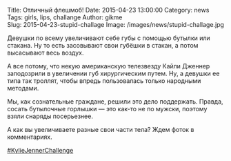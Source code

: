 Title: Отличный флешмоб!
Date: 2015-04-23 13:00:00 
Category: news
Tags: girls, lips, challange
Author: gikme  
Slug: 2015-04-23-stupid-challage
Image: /images/news/stupid-challage.jpg

Девушки по всему увеличивают себе губы с помощью бутылки или стакана. Ну то есть засовывают свои губёшки в стакан, а потом высасывают весь воздух.

А все потому, что некую американскую телезвезду Кайли Дженнер заподозрили в увеличении губ хирургическим путем. Ну, а девушки ее типа так троллят, чтобы впредь пользовалась только народными методами.

Мы, как сознательные граждане, решили это дело поддержать. Правда, сосать бутылочные горлышки — это как-то не по мужски, поэтому взяли снаряды посерьезнее.

А как вы увеличиваете разные свои части тела? Ждем фоток в комментариях.

[#KylieJennerChallenge](https://vk.com/feed?q=%23KylieJennerChallenge&section=search)